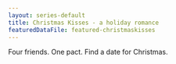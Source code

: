 ```yaml
---
layout: series-default
title: Christmas Kisses - a holiday romance
featuredDataFile: featured-christmaskisses
---
```

Four friends. One pact. Find a date for Christmas. 